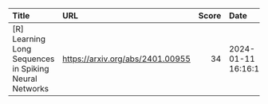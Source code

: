 | Title                                                  | URL                              |   Score | Date                |
|:-------------------------------------------------------|:---------------------------------|--------:|:--------------------|
| [R] Learning Long Sequences in Spiking Neural Networks | https://arxiv.org/abs/2401.00955 |      34 | 2024-01-11 16:16:15 |